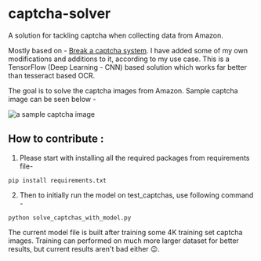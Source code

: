 # captcha-solver
A solution for tackling captcha when collecting data from Amazon.

Mostly based on - [Break a captcha system](https://medium.com/@ageitgey/how-to-break-a-captcha-system-in-15-minutes-with-machine-learning-dbebb035a710). I have added some of my own modifications and additions to it, according to my use case.
This is a TensorFlow (Deep Learning - CNN) based solution which works far better than tesseract based OCR.

The goal is to solve the captcha images from Amazon. Sample captcha image can be seen below -

![a sample captcha image](https://github.com/HRN-Projects/captcha-solver/blob/main/test_captchas/Captcha_iwhygarbwz.jpg)


## How to contribute : ##
1. Please start with installing all the required packages from requirements file-
  ```
  pip install requirements.txt
  ```

2. Then to initially run the model on test_captchas, use following command -
  ```
  python solve_captchas_with_model.py
  ```


The current model file is built after training some 4K training set captcha images.
Training can performed on much more larger dataset for better results, but current results aren't bad either :wink:.
